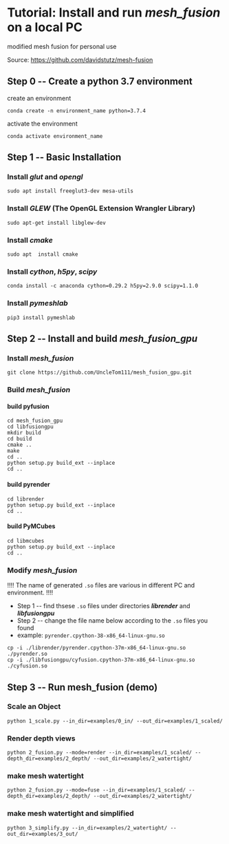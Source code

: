 # Tutorial: Install and run *mesh_fusion* on a local PC
modified mesh fusion for personal use

Source: https://github.com/davidstutz/mesh-fusion

## Step 0 -- Create a python 3.7 environment
create an environment
```
conda create -n environment_name python=3.7.4
```
activate the environment
```
conda activate environment_name
```
## Step 1 -- Basic Installation
### Install *glut* and *opengl*
```
sudo apt install freeglut3-dev mesa-utils
```
### Install *GLEW* (The OpenGL Extension Wrangler Library)
```
sudo apt-get install libglew-dev
```
### Install *cmake*
```
sudo apt  install cmake
```
### Install *cython*, *h5py*, *scipy*
```
conda install -c anaconda cython=0.29.2 h5py=2.9.0 scipy=1.1.0
```
### Install *pymeshlab*
```
pip3 install pymeshlab
```
## Step 2 -- Install and build *mesh_fusion_gpu*
### Install *mesh_fusion*
```
git clone https://github.com/UncleTom111/mesh_fusion_gpu.git
```
### Build *mesh_fusion*
#### build pyfusion
```
cd mesh_fusion_gpu
cd libfusiongpu
mkdir build
cd build
cmake ..
make
cd ..
python setup.py build_ext --inplace
cd ..
```
#### build pyrender
```
cd librender
python setup.py build_ext --inplace
cd ..
```
#### build PyMCubes
```
cd libmcubes
python setup.py build_ext --inplace
cd ..
```
### Modify *mesh_fusion*
!!!! The name of  generated ```.so``` files are various in different PC and environment. !!!!
- Step 1 -- find thsese ```.so``` files under directories ***librender*** and ***libfusiongpu***
- Step 2 -- change the file name below according to the ```.so``` files you found
- example: ```pyrender.cpython-38-x86_64-linux-gnu.so```
```
cp -i ./librender/pyrender.cpython-37m-x86_64-linux-gnu.so ./pyrender.so
cp -i ./libfusiongpu/cyfusion.cpython-37m-x86_64-linux-gnu.so ./cyfusion.so
```
## Step 3 --  Run mesh_fusion (demo)
### Scale an Object
```
python 1_scale.py --in_dir=examples/0_in/ --out_dir=examples/1_scaled/
```
### Render depth views
```
python 2_fusion.py --mode=render --in_dir=examples/1_scaled/ --depth_dir=examples/2_depth/ --out_dir=examples/2_watertight/
```
### make mesh watertight
```
python 2_fusion.py --mode=fuse --in_dir=examples/1_scaled/ --depth_dir=examples/2_depth/ --out_dir=examples/2_watertight/
```
### make mesh watertight and simplified
```
python 3_simplify.py --in_dir=examples/2_watertight/ --out_dir=examples/3_out/
```
